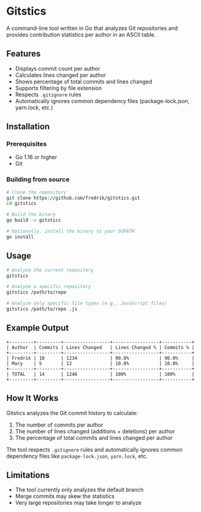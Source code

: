 # Gitstics

A command-line tool written in Go that analyzes Git repositories and provides contribution statistics per author in an ASCII table.

## Features

- Displays commit count per author
- Calculates lines changed per author
- Shows percentage of total commits and lines changed
- Supports filtering by file extension
- Respects `.gitignore` rules
- Automatically ignores common dependency files (package-lock.json, yarn.lock, etc.)

## Installation

### Prerequisites

- Go 1.16 or higher
- Git

### Building from source

```bash
# Clone the repository
git clone https://github.com/fredrik/gitstics.git
cd gitstics

# Build the binary
go build -o gitstics

# Optionally, install the binary to your GOPATH
go install
```

## Usage

```bash
# Analyze the current repository
gitstics

# Analyze a specific repository
gitstics /path/to/repo

# Analyze only specific file types (e.g., JavaScript files)
gitstics /path/to/repo .js
```

## Example Output

```
+---------+---------+-----------------+-----------------+-----------+
| Author  | Commits | Lines Changed   | Lines Changed % | Commits % |
+---------+---------+-----------------+-----------------+-----------+
| Fredrik | 10      | 1234            | 90.0%           | 90.0%     |
| Mary    | 5       | 12              | 10.0%           | 10.0%     |
+---------+---------+-----------------+-----------------+-----------+
| TOTAL   | 14      | 1246            | 100%            | 100%      |
+---------+---------+-----------------+-----------------+-----------+
```

## How It Works

Gitstics analyzes the Git commit history to calculate:

1. The number of commits per author
2. The number of lines changed (additions + deletions) per author
3. The percentage of total commits and lines changed per author

The tool respects `.gitignore` rules and automatically ignores common dependency files like `package-lock.json`, `yarn.lock`, etc.

## Limitations

- The tool currently only analyzes the default branch
- Merge commits may skew the statistics
- Very large repositories may take longer to analyze
